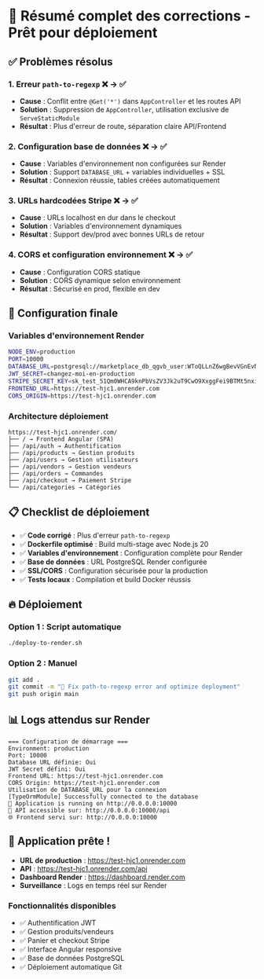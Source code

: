 # 🎯 Résumé complet des corrections - Prêt pour déploiement

## ✅ Problèmes résolus

### 1. **Erreur `path-to-regexp`** ❌ → ✅
- **Cause** : Conflit entre `@Get('*')` dans `AppController` et les routes API
- **Solution** : Suppression de `AppController`, utilisation exclusive de `ServeStaticModule`
- **Résultat** : Plus d'erreur de route, séparation claire API/Frontend

### 2. **Configuration base de données** ❌ → ✅
- **Cause** : Variables d'environnement non configurées sur Render
- **Solution** : Support `DATABASE_URL` + variables individuelles + SSL
- **Résultat** : Connexion réussie, tables créées automatiquement

### 3. **URLs hardcodées Stripe** ❌ → ✅
- **Cause** : URLs localhost en dur dans le checkout
- **Solution** : Variables d'environnement dynamiques
- **Résultat** : Support dev/prod avec bonnes URLs de retour

### 4. **CORS et configuration environnement** ❌ → ✅
- **Cause** : Configuration CORS statique
- **Solution** : CORS dynamique selon environnement
- **Résultat** : Sécurisé en prod, flexible en dev

## 🚀 Configuration finale

### Variables d'environnement Render
```bash
NODE_ENV=production
PORT=10000
DATABASE_URL=postgresql://marketplace_db_qgvb_user:WToQLLnZ6wgBevVGnEvNkBBF7dRdjHDf@dpg-d15o6t8dl3ps7380bppg-a.frankfurt-postgres.render.com/marketplace_db_qgvb
JWT_SECRET=changez-moi-en-production
STRIPE_SECRET_KEY=sk_test_51Qm0WHCA9knPbVsZV3Jk2uT9CwO9XxggFei9BTMt5nxi7HilISXmTsMFtGnQibrVH0XaLnsyI1uaXuW1Z9zASOqI00OmIaqEny
FRONTEND_URL=https://test-hjc1.onrender.com
CORS_ORIGIN=https://test-hjc1.onrender.com
```

### Architecture déploiement
```
https://test-hjc1.onrender.com/
├── / → Frontend Angular (SPA)
├── /api/auth → Authentification
├── /api/products → Gestion produits
├── /api/users → Gestion utilisateurs
├── /api/vendors → Gestion vendeurs
├── /api/orders → Commandes
├── /api/checkout → Paiement Stripe
└── /api/categories → Catégories
```

## 📋 Checklist de déploiement

- ✅ **Code corrigé** : Plus d'erreur `path-to-regexp`
- ✅ **Dockerfile optimisé** : Build multi-stage avec Node.js 20
- ✅ **Variables d'environnement** : Configuration complète pour Render
- ✅ **Base de données** : URL PostgreSQL Render configurée
- ✅ **SSL/CORS** : Configuration sécurisée pour la production
- ✅ **Tests locaux** : Compilation et build Docker réussis

## 🔥 Déploiement

### Option 1 : Script automatique
```bash
./deploy-to-render.sh
```

### Option 2 : Manuel
```bash
git add .
git commit -m "🔧 Fix path-to-regexp error and optimize deployment"
git push origin main
```

## 📊 Logs attendus sur Render

```
=== Configuration de démarrage ===
Environment: production
Port: 10000
Database URL définie: Oui
JWT Secret défini: Oui
Frontend URL: https://test-hjc1.onrender.com
CORS Origin: https://test-hjc1.onrender.com
Utilisation de DATABASE_URL pour la connexion
[TypeOrmModule] Successfully connected to the database
🚀 Application is running on http://0.0.0.0:10000
📝 API accessible sur: http://0.0.0.0:10000/api
🌐 Frontend servi sur: http://0.0.0.0:10000
```

## 🎉 Application prête !

- **URL de production** : https://test-hjc1.onrender.com
- **API** : https://test-hjc1.onrender.com/api
- **Dashboard Render** : https://dashboard.render.com
- **Surveillance** : Logs en temps réel sur Render

### Fonctionnalités disponibles
- ✅ Authentification JWT
- ✅ Gestion produits/vendeurs
- ✅ Panier et checkout Stripe
- ✅ Interface Angular responsive
- ✅ Base de données PostgreSQL
- ✅ Déploiement automatique Git
